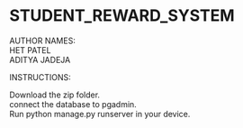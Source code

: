 # STUDENT_REWARD_SYSTEM

AUTHOR NAMES:<br />
  HET PATEL<br />
  ADITYA JADEJA<br />
  
INSTRUCTIONS:<br />

Download the zip folder. <br />
connect the database to pgadmin.<br />
Run python manage.py runserver in your device.<br />
